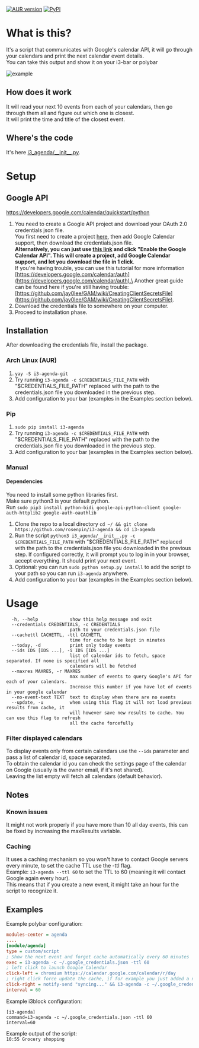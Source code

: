 [![AUR version](https://img.shields.io/aur/version/i3-agenda?style=flat-square&logo=arch-linux)](https://aur.archlinux.org/packages/i3-agenda/)
[![PyPI](https://img.shields.io/pypi/v/i3-agenda?style=flat-square&logo=python)](https://pypi.org/project/i3-agenda/)


# What is this?
It's a script that communicates with Google's calendar API, it will go through your calendars and print the next calendar event details.\
You can take this output and show it on your i3-bar or polybar

![example](art/screenshot.png)

## How does it work
It will read your next 10 events from each of your calendars, then go through them all and figure out which one is closest.\
It will print the time and title of the closest event.

## Where's the code
It's here [i3_agenda/\_\_init__.py](https://github.com/rosenpin/i3-agenda/tree/master/i3_agenda/__init__.py).

# Setup

## Google API
https://developers.google.com/calendar/quickstart/python

1. You need to create a Google API project and download your OAuth 2.0 credentials json file.\
You first need to create a project [here](https://console.developers.google.com/apis/credentials), then add Google Calendar support, then download the credentials.json file.\
**Alternatively, you can just use [this link](https://developers.google.com/calendar/quickstart/python) and click "Enable the Google Calendar API". This will create a project, add Google Calendar support, and let you download the file in 1 click**.\
If you're having trouble, you can use this tutorial for more information [https://developers.google.com/calendar/auth](https://developers.google.com/calendar/auth).\
Another great guide can be found here if you're still having trouble: [https://github.com/jay0lee/GAM/wiki/CreatingClientSecretsFile](https://github.com/jay0lee/GAM/wiki/CreatingClientSecretsFile).
2. Download the credentials file to somewhere on your computer.
3. Proceed to installation phase.

## Installation
After downloading the credentials file, install the package.

### Arch Linux (AUR)
1. `yay -S i3-agenda-git`
2. Try running `i3-agenda -c $CREDENTIALS_FILE_PATH` with "$CREDENTIALS_FILE_PATH" replaced with the path to the credentials.json file you downloaded in the previous step.
3. Add configuration to your bar (examples in the Examples section below).

### Pip
1. `sudo pip install i3-agenda`
2. Try running `i3-agenda -c $CREDENTIALS_FILE_PATH` with "$CREDENTIALS_FILE_PATH" replaced with the path to the credentials.json file you downloaded in the previous step.
3. Add configuration to your bar (examples in the Examples section below).

### Manual
#### Dependencies
You need to install some python libraries first.\
Make sure python3 is your default python.\
Run `sudo pip3 install python-bidi google-api-python-client google-auth-httplib2 google-auth-oauthlib`

1. Clone the repo to a local directory `cd ~/ && git clone https://github.com/rosenpin/i3-agenda && cd i3-agenda`
3. Run the script `python3 i3_agenda/__init__.py -c $CREDENTIALS_FILE_PATH` with "$CREDENTIALS_FILE_PATH" replaced with the path to the credentials.json file you downloaded in the previous step. If configured correctly, it will prompt you to log in in your browser, accept everything. It should print your next event.
4. Optional: you can run `sudo python setup.py install` to add the script to your path so you can run `i3-agenda` anywhere.
5. Add configuration to your bar (examples in the Examples section below).

# Usage
```
  -h, --help            show this help message and exit
  --credentials CREDENTIALS, -c CREDENTIALS
                        path to your credentials.json file
  --cachettl CACHETTL, -ttl CACHETTL
                        time for cache to be kept in minutes
  --today, -d           print only today events
  --ids IDS [IDS ...], -i IDS [IDS ...]
                        list of calendar ids to fetch, space separated. If none is specified all
                        calendars will be fetched
  --maxres MAXRES, -r MAXRES
                        max number of events to query Google's API for each of your calendars.
                        Increase this number if you have lot of events in your google calendar
  --no-event-text TEXT  text to display when there are no events
  --update, -u          when using this flag it will not load previous results from cache, it
                        will however save new results to cache. You can use this flag to refresh
                        all the cache forcefully
```

### Filter displayed calendars
To display events only from certain calendars use the `--ids` parameter and pass a list of calendar id, space separated.\
To obtain the calendar id you can check the settings page of the calendar on Google (usually is the owner email, if it's not shared).\
Leaving the list empty will fetch all calendars (default behavior).

## Notes
### Known issues
It might not work properly if you have more than 10 all day events, this can be fixed by increasing the maxResults variable.

### Caching
It uses a caching mechanism so you won't have to contact Google servers every minute, to set the cache TTL use the -ttl flag.\
Example: `i3-agenda --ttl 60` to set the TTL to 60 (meaning it will contact Google again every hour).\
This means that if you create a new event, it might take an hour for the script to recognize it.

## Examples
Example polybar configuration:
``` ini
modules-center = agenda
....
[module/agenda]
type = custom/script
; Show the next event and forget cache automatically every 60 minutes
exec = i3-agenda -c ~/.google_credentials.json -ttl 60
; left click to launch Google Calendar
click-left = chromium https://calendar.google.com/calendar/r/day
; right click force update the cache, if for example you just added a new event
click-right = notify-send "syncing..." && i3-agenda -c ~/.google_credentials.json --update && notify-send -t 2000 "sync finished"
interval = 60
```

Example i3block configuration:
```
[i3-agenda]
command=i3-agenda -c ~/.google_credentials.json -ttl 60
interval=60
```


Example output of the script:\
```10:55 Grocery shopping```
